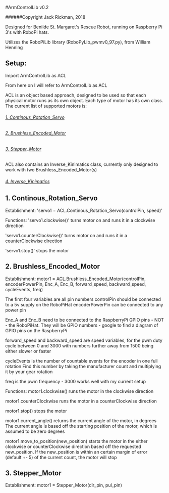 #ArmControlLib v0.2

######Copyright Jack Rickman, 2018

Designed for Benilde St. Margaret's Rescue Robot, running on
Raspberry Pi 3's with RoboPi hats.

Utilizes the RoboPiLib library (RoboPyLib_pwmv0_97.py), from William Henning

## Setup:
Import ArmControlLib as ACL

From here on I will refer to ArmControlLib as ACL

ACL is an object based approach, designed to be used so that each physical motor
runs as its own object. Each type of motor has its own class. The current list
of supported motors is:

###### [1. Continous_Rotation_Servo](#1-continous_rotation_servo)
###### [2. Brushless_Encoded_Motor](#2-brushless_encoded_motor-1)
###### [3. Stepper_Motor](#3-stepper_motor-1)

ACL also contains an Inverse_Kinimatics class, currently only designed to work with
two Brushless_Encoded_Motor(s)
###### [4. Inverse_Kinimatics](#3-Inverse_Kinimatics)


## 1. Continous_Rotation_Servo
  Establishment:
  'servo1 = ACL.Continous_Rotation_Servo(controlPin, speed)'

  Functions:
  'servo1.clockwise()' turns motor on and runs it in a clockwise direction

  'servo1.counterClockwise()' turns motor on and runs it in a counterClockwise direction

  'servo1.stop()' stops the motor


## 2. Brushless_Encoded_Motor
Establishment: motor1 = ACL.Brushless_Encoded_Motor(controlPin, encoderPowerPin, Enc_A, Enc_B,
                 forward_speed, backward_speed, cycleEvents, freq)

  The first four variables are all pin numbers
  controlPin should be connected to a 5v supply on the RoboPiHat
  encoderPowerPin can be connected to any power pin

  Enc_A and Enc_B need to be connected to the RaspberryPi GPIO pins - NOT - the
  RoboPiHat. They will be GPIO numbers - google to find a diagram of GPIO pins on the
  RaspberryPi

  forward_speed and backward_speed are speed variables, for the pwm duty cycle between 0 and 3000
  with numbers further away from 1500 being either slower or faster

  cycleEvents is the number of countable events for the encoder in one full rotation
  Find this number by taking the manufacturer count and multiplying it by your gear rotation

  freq is the pwm frequency - 3000 works well with my current setup


Functions:
  motor1.clockwise() runs the motor in the clockwise direction

  motor1.counterClockwise runs the motor in a counterClockwise direction

  motor1.stop() stops the motor

  motor1.current_angle() returns the current angle of the motor, in degrees
  The current angle is based off the starting position of the motor, which is assumed to
  be zero degrees

  motor1.move_to_position(new_position) starts the motor in the either clockwise or counterClockwise
  direction based off the requested new_position. If the new_position is within an certain
  margin of error (default +- 5) of the current count, the motor will stop

## 3. Stepper_Motor
Establishment: motor1 = Stepper_Motor(dir_pin, pul_pin)
